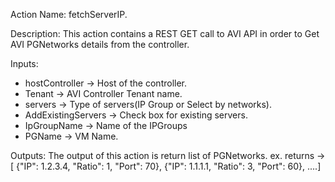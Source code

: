 Action Name:
    fetchServerIP.

Description:
	This action contains a REST GET call to AVI API in order to Get AVI PGNetworks details from the controller.

Inputs:
   - hostController     -> Host of the controller.
   - Tenant             -> AVI Controller Tenant name.
   - servers            -> Type of servers(IP Group or Select by networks).
   - AddExistingServers -> Check box for existing servers.
   - IpGroupName        -> Name of the IPGroups
   - PGName             -> VM Name.

Outputs:
    The output of this action is return list of PGNetworks.
    ex. 
       returns -> [
                    {"IP": 1.2.3.4, "Ratio": 1, "Port": 70},
                    {"IP": 1.1.1.1, "Ratio": 3, "Port": 60}, ....]
    